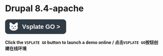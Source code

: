 # Drupal 8.4-apache

<a href="https://www.vsplate.com/?docker-compose=https://github.com/vsplate/dcenvs/drupal/8.4-apache"><img alt="VSPLATE GO" src="https://raw.githubusercontent.com/vsplate/images/master/vsgo_btn.png" width="200px"></a>

**Click the `VSPLATE GO` button to launch a demo online / 点击`VSPLATE GO`按钮创建在线环境**